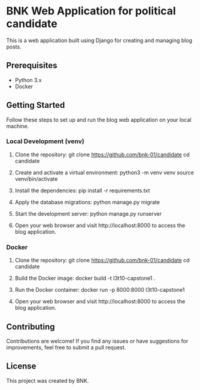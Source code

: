# BNK Web Application for political candidate

This is a web application built using Django for creating and managing blog posts.

## Prerequisites

- Python 3.x
- Docker

## Getting Started

Follow these steps to set up and run the blog web application on your local machine.

### Local Development (venv)

1. Clone the repository:
   git clone https://github.com/bnk-01/candidate
   cd candidate

2. Create and activate a virtual environment:
   python3 -m venv venv
   source venv/bin/activate

3. Install the dependencies:
   pip install -r requirements.txt

4. Apply the database migrations:
   python manage.py migrate

5. Start the development server:
   python manage.py runserver

6. Open your web browser and visit http://localhost:8000 to access the blog application.

### Docker

1. Clone the repository:
   git clone https://github.com/bnk-01/candidate
   cd candidate

2. Build the Docker image:
   docker build -t l3t10-capstone1 .

3. Run the Docker container:
   docker run -p 8000:8000 l3t10-capstone1

4. Open your web browser and visit http://localhost:8000 to access the blog application.

## Contributing

Contributions are welcome! If you find any issues or have suggestions for improvements, feel free to submit a pull request.

## License

This project was created by BNK.
